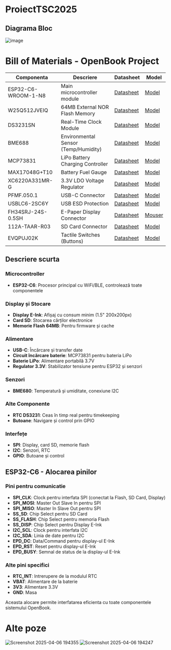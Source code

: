 # ProiectTSC2025

## Diagrama Bloc

![image](https://github.com/user-attachments/assets/6be7cce0-c347-423c-88e3-3e90b86d44f9)

# Bill of Materials - OpenBook Project

| Componenta | Descriere | Datasheet | Model |
|-----------|-------------|-----------|--------------|
| ESP32-C6-WROOM-1-N8 | Main microcontroller module | [Datasheet](https://www.espressif.com/sites/default/files/documentation/esp32-c6_datasheet_en.pdf) | [Model](https://www.mouser.com/ProductDetail/Espressif-Systems/ESP32-C6-WROOM-1-N8) |
| W25Q512JVEIQ | 64MB External NOR Flash Memory | [Datasheet](https://www.winbond.com/resource-files/W25Q512JV%20RevI%2005132020%20Plus.pdf) | [Model](https://www.mouser.com/ProductDetail/Winbond/W25Q512JVEIQ) |
| DS3231SN | Real-Time Clock Module | [Datasheet](https://datasheets.maximintegrated.com/en/ds/DS3231.pdf) | [Model](https://www.mouser.com/ProductDetail/Analog-Devices-Maxim-Integrated/DS3231SN) |
| BME688 | Environmental Sensor (Temp/Humidity) | [Datasheet](https://www.bosch-sensortec.com/media/boschsensortec/downloads/datasheets/bst-bme688-ds000.pdf) | [Model](https://www.mouser.com/ProductDetail/Bosch-Sensortec/BME688) |
| MCP73831 | LiPo Battery Charging Controller | [Datasheet](https://ww1.microchip.com/downloads/en/DeviceDoc/20001984g.pdf) | [Model](https://www.mouser.com/ProductDetail/Microchip-Technology/MCP73831T-5ACI-OT) |
| MAX17048G+T10 | Battery Fuel Gauge | [Datasheet](https://datasheets.maximintegrated.com/en/ds/MAX17048-MAX17049.pdf) | [Model](https://www.mouser.com/ProductDetail/Analog-Devices-Maxim-Integrated/MAX17048G%2bT10) |
| XC6220A331MR-G | 3.3V LDO Voltage Regulator | [Datasheet](https://www.torexsemi.com/file/xc6220/XC6220.pdf) | [Model](https://www.mouser.com/ProductDetail/Torex-Semiconductor/XC6220A331MR-G) |
| PFMF.050.1 | USB-C Connector | [Datasheet](https://cdn.amphenol-cs.com/media/wysiwyg/files/drawing/pfmf.pdf) | [Model](https://www.mouser.com/ProductDetail/Amphenol-FCI/PFMF0501) |
| USBLC6-2SC6Y | USB ESD Protection | [Datasheet](https://www.st.com/resource/en/datasheet/usblc6-2.pdf) | [Model](https://www.mouser.com/ProductDetail/STMicroelectronics/USBLC6-2SC6Y) |
| FH34SRJ-24S-0.5SH | E-Paper Display Connector | [Datasheet](https://www.hirose.com/product/document?clcode=CL0684-0832-7-99&productname=FH34SRJ-24S-0.5SH(99)&series=FH34&documenttype=Catalog&lang=en&documentid=D49681_en) | [Mouser](https://www.mouser.com/ProductDetail/Hirose-Connector/FH34SRJ-24S-0.5SH) |
| 112A-TAAR-R03 | SD Card Connector | [Datasheet](https://www.attend.com.tw/sites/default/files/2022-05/112A-TAAR-R03.pdf) | [Model](https://www.mouser.com/ProductDetail/Attend/112A-TAAR-R03) |
| EVQPUJ02K | Tactile Switches (Buttons) | [Datasheet](https://industry.panasonic.com/ww/components/devices/mechanical-components/switches/light-touch-switches/products/evqpuj02k) | [Model](https://www.mouser.com/ProductDetail/Panasonic/EVQPUJ02K) |

## Descriere scurta

### Microcontroller
- **ESP32-C6**: Procesor principal cu WiFi/BLE, controlează toate componentele

### Display și Stocare
- **Display E-Ink**: Afișaj cu consum minim (1.5" 200x200px)
- **Card SD**: Stocarea cărților electronice
- **Memorie Flash 64MB**: Pentru firmware și cache

### Alimentare
- **USB-C**: Încărcare și transfer date
- **Circuit încărcare baterie**: MCP73831 pentru bateria LiPo
- **Baterie LiPo**: Alimentare portabilă 3.7V
- **Regulator 3.3V**: Stabilizator tensiune pentru ESP32 și senzori

### Senzori
- **BME680**: Temperatură și umiditate, conexiune I2C

### Alte Componente
- **RTC DS3231**: Ceas în timp real pentru timekeeping
- **Butoane**: Navigare și control prin GPIO

### Interfețe
- **SPI**: Display, card SD, memorie flash
- **I2C**: Senzori, RTC
- **GPIO**: Butoane și control

## ESP32-C6 - Alocarea pinilor

### Pini pentru comunicatie
- **SPI_CLK**: Clock pentru interfata SPI (conectat la Flash, SD Card, Display)
- **SPI_MOSI**: Master Out Slave In pentru SPI
- **SPI_MISO**: Master In Slave Out pentru SPI
- **SS_SD**: Chip Select pentru SD Card
- **SS_FLASH**: Chip Select pentru memoria Flash
- **SS_DISP**: Chip Select pentru Display E-Ink
- **I2C_SCL**: Clock pentru interfata I2C
- **I2C_SDA**: Linia de date pentru I2C
- **EPD_DC**: Data/Command pentru display-ul E-Ink
- **EPD_RST**: Reset pentru display-ul E-Ink
- **EPD_BUSY**: Semnal de status de la display-ul E-Ink

### Alte pini specifici
- **RTC_INT**: Intrerupere de la modulul RTC
- **VBAT**: Alimentare de la baterie
- **3V3**: Alimentare 3.3V
- **GND**: Masa

Aceasta alocare permite interfatarea eficienta cu toate componentele sistemului OpenBook.

# Alte poze

![Screenshot 2025-04-06 194355](https://github.com/user-attachments/assets/f6a0d3d8-5469-4f42-b72e-c700dec84ab4)
![Screenshot 2025-04-06 194247](https://github.com/user-attachments/assets/bac51ebf-e645-47f2-8099-25c2ea2e21cb)



